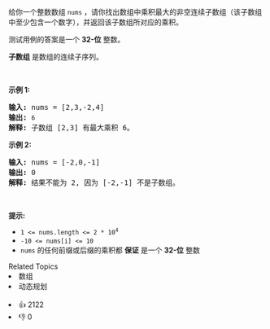 <p>给你一个整数数组 <code>nums</code>&nbsp;，请你找出数组中乘积最大的非空连续子数组（该子数组中至少包含一个数字），并返回该子数组所对应的乘积。</p>

<p>测试用例的答案是一个&nbsp;<strong>32-位</strong> 整数。</p>

<p><strong>子数组</strong> 是数组的连续子序列。</p>

<p>&nbsp;</p>

<p><strong>示例 1:</strong></p>

<pre>
<strong>输入:</strong> nums = [2,3,-2,4]
<strong>输出:</strong> <span><code>6</code></span>
<strong>解释:</strong>&nbsp;子数组 [2,3] 有最大乘积 6。
</pre>

<p><strong>示例 2:</strong></p>

<pre>
<strong>输入:</strong> nums = [-2,0,-1]
<strong>输出:</strong> 0
<strong>解释:</strong>&nbsp;结果不能为 2, 因为 [-2,-1] 不是子数组。</pre>

<p>&nbsp;</p>

<p><strong>提示:</strong></p>

<ul> 
 <li><code>1 &lt;= nums.length &lt;= 2 * 10<sup>4</sup></code></li> 
 <li><code>-10 &lt;= nums[i] &lt;= 10</code></li> 
 <li><code>nums</code> 的任何前缀或后缀的乘积都 <strong>保证</strong>&nbsp;是一个 <strong>32-位</strong> 整数</li> 
</ul>

<div><div>Related Topics</div><div><li>数组</li><li>动态规划</li></div></div><br><div><li>👍 2122</li><li>👎 0</li></div>